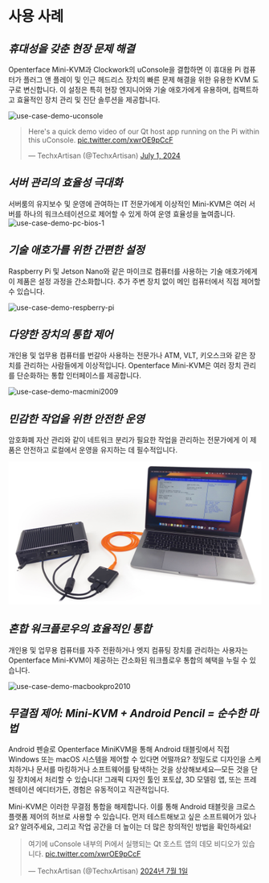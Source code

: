 # 사용 사례
## ***휴대성을 갖춘 현장 문제 해결***
Openterface Mini-KVM과 Clockwork의 uConsole을 결합하면 이 휴대용 Pi 컴퓨터가 플러그 앤 플레이 및 인근 헤드리스 장치의 빠른 문제 해결을 위한 유용한 KVM 도구로 변신합니다. 이 설정은 특히 현장 엔지니어와 기술 애호가에게 유용하며, 컴팩트하고 효율적인 장치 관리 및 진단 솔루션을 제공합니다.

<img src="https://pbs.twimg.com/media/GRaeGqHa0AA_GMv?format=jpg&name=4096x4096" alt="use-case-demo-uconsole" width="560" height="560">

<blockquote class="twitter-tweet" data-media-max-width="560"><p lang="en" dir="ltr">Here&#39;s a quick demo video of our Qt host app running on the Pi within this uConsole. <a href="https://t.co/xwrOE9pCcF">pic.twitter.com/xwrOE9pCcF</a></p>&mdash; TechxArtisan (@TechxArtisan) <a href="https://twitter.com/TechxArtisan/status/1807824199152722019?ref_src=twsrc%5Etfw">July 1, 2024</a></blockquote> <script async src="https://platform.twitter.com/widgets.js" charset="utf-8"></script>

## ***서버 관리의 효율성 극대화***
서버룸의 유지보수 및 운영에 관여하는 IT 전문가에게 이상적인 Mini-KVM은 여러 서버를 하나의 워크스테이션으로 제어할 수 있게 하여 운영 효율성을 높여줍니다.
![use-case-demo-pc-bios-1](https://assets.openterface.com/images/product/use-case-demo-pc-bios-1.jpg)

## ***기술 애호가를 위한 간편한 설정***
Raspberry Pi 및 Jetson Nano와 같은 마이크로 컴퓨터를 사용하는 기술 애호가에게 이 제품은 설정 과정을 간소화합니다. 추가 주변 장치 없이 메인 컴퓨터에서 직접 제어할 수 있습니다.

![use-case-demo-respberry-pi](https://assets.openterface.com/images/product/use-case-demo-respberry-pi.jpg)

## ***다양한 장치의 통합 제어***
개인용 및 업무용 컴퓨터를 번갈아 사용하는 전문가나 ATM, VLT, 키오스크와 같은 장치를 관리하는 사람들에게 이상적입니다. Openterface Mini-KVM은 여러 장치 관리를 단순화하는 통합 인터페이스를 제공합니다.

![use-case-demo-macmini2009](https://assets.openterface.com/images/product/use-case-demo-macmini2009-3.jpg)

## ***민감한 작업을 위한 안전한 운영***
암호화폐 자산 관리와 같이 네트워크 분리가 필요한 작업을 관리하는 전문가에게 이 제품은 안전하고 로컬에서 운영을 유지하는 데 필수적입니다.

![use-case-demo-industrial-pc](images/product/use-case-demo-industrial-pc.jpg)

## ***혼합 워크플로우의 효율적인 통합***
개인용 및 업무용 컴퓨터를 자주 전환하거나 엣지 컴퓨팅 장치를 관리하는 사용자는 Openterface Mini-KVM이 제공하는 간소화된 워크플로우 통합의 혜택을 누릴 수 있습니다.

![use-case-demo-macbookpro2010](https://assets.openterface.com/images/product/use-case-demo-macbookpro2010.jpg)

## ***무결점 제어: Mini-KVM + Android Pencil = 순수한 마법***
Android 펜슬로 Openterface MiniKVM을 통해 Android 태블릿에서 직접 Windows 또는 macOS 시스템을 제어할 수 있다면 어떨까요? 정밀도로 디자인을 스케치하거나 문서를 마킹하거나 소프트웨어를 탐색하는 것을 상상해보세요—모든 것을 단일 장치에서 처리할 수 있습니다! 그래픽 디자인 툴인 포토샵, 3D 모델링 앱, 또는 프레젠테이션 에디터가든, 경험은 유동적이고 직관적입니다.

Mini-KVM은 이러한 무결점 통합을 해제합니다. 이를 통해 Android 태블릿을 크로스 플랫폼 제어의 허브로 사용할 수 있습니다. 먼저 테스트해보고 싶은 소프트웨어가 있나요? 알려주세요, 그리고 작업 공간을 더 높이는 더 많은 창의적인 방법을 확인하세요!

<blockquote class="twitter-tweet" data-media-max-width="560"><p lang="en" dir="ltr">여기에 uConsole 내부의 Pi에서 실행되는 Qt 호스트 앱의 데모 비디오가 있습니다. <a href="https://t.co/xwrOE9pCcF">pic.twitter.com/xwrOE9pCcF</a></p>&mdash; TechxArtisan (@TechxArtisan) <a href="https://twitter.com/TechxArtisan/status/1872660955768946823?ref_src=twsrc%5Etfw">2024년 7월 1일</a></blockquote> <script async src="https://platform.twitter.com/widgets.js" charset="utf-8"></script>